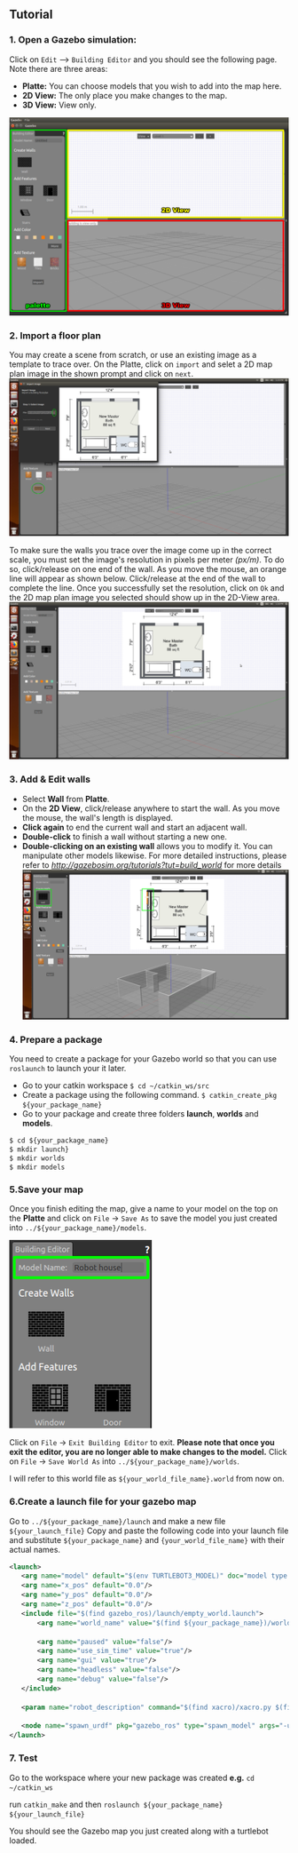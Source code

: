 ## Tutorial
### 1. Open a Gazebo simulation:
Click on `Edit` --> `Building Editor` and you should see the following page. Note there are three areas:
- **Platte:** You can choose models that you wish to add into the map here. 
- **2D View:** The only place you make changes to the map. 
- **3D View:** View only. 

![p1](/create-gazebo-map/images/p1.png)

### 2. Import a floor plan
You may create a scene from scratch, or use an existing image as a template to trace over. On the Platte, click on `import` and selet a 2D map plan image in the shown prompt and click on `next`.
![p2](/create-gazebo-map/images/p2.png)

To make sure the walls you trace over the image come up in the correct scale, you must set the image's resolution in pixels per meter _(px/m)_. To do so, click/release on one end of the wall. As you move the mouse, an orange line will appear as shown below. Click/release at the end of the wall to complete the line. Once you successfully set the resolution, click on `Ok` and the 2D map plan image you selected should show up in the 2D-View area.
![p3](/create-gazebo-map/images/p3.png)

### 3. Add & Edit walls
- Select **Wall** from **Platte**. 
- On the **2D View**, click/release anywhere to start the wall. As you move the mouse, the wall's length is displayed. 
- **Click again** to end the current wall and start an adjacent wall. 
- **Double-click** to finish a wall without starting a new one. 
- **Double-clicking on an existing wall** allows you to modify it. 
You can manipulate other models likewise. For more detailed instructions, please refer to _*http://gazebosim.org/tutorials?tut=build_world*_ for more details
![p4](/create-gazebo-map/images/p4.png)

### 4. Prepare a package
You need to create a package for your Gazebo world so that you can use `roslaunch` to launch your it later.

- Go to your catkin workspace
`$ cd ~/catkin_ws/src`
- Create a package using the following command.
`$ catkin_create_pkg ${your_package_name}`
- Go to your package and create three folders **launch**, **worlds** and **models**.
```
$ cd ${your_package_name}
$ mkdir launch}
$ mkdir worlds
$ mkdir models
```

### 5.Save your map
Once you finish editing the map, give a name to your model on the top on the **Platte** and click on `File` -> `Save As` to save the model you just created into `../${your_package_name}/models`. 

![p5](/create-gazebo-map/images/p5.png)

Click on `File` -> `Exit Building Editor` to exit. **Please note that once you exit the editor, you are no longer able to make changes to the model.** Click on `File` -> `Save World As` into `../${your_package_name}/worlds`. 

I will refer to this world file as `${your_world_file_name}.world` from now on.

### 6.Create a launch file for your gazebo map
Go to `../${your_package_name}/launch` and make a new file `${your_launch_file}`
Copy and paste the following code into your launch file and substitute `${your_package_name}` and `{your_world_file_name}` with their actual names.
 ```xml
 <launch>
	<arg name="model" default="$(env TURTLEBOT3_MODEL)" doc="model type [burger, waffle, waffle_pi]"/>
	<arg name="x_pos" default="0.0"/>
	<arg name="y_pos" default="0.0"/>
	<arg name="z_pos" default="0.0"/>
	<include file="$(find gazebo_ros)/launch/empty_world.launch">
		<arg name="world_name" value="$(find ${your_package_name})/worlds/${your_world_file_name}.world"/>

		<arg name="paused" value="false"/>
	    <arg name="use_sim_time" value="true"/>
	    <arg name="gui" value="true"/>
	    <arg name="headless" value="false"/>
	    <arg name="debug" value="false"/>
	</include>

 	<param name="robot_description" command="$(find xacro)/xacro.py $(find turtlebot3_description)/urdf/turtlebot3_$(arg model).urdf.xacro" />

 	<node name="spawn_urdf" pkg="gazebo_ros" type="spawn_model" args="-urdf -model turtlebot3_$(arg model) -x $(arg x_pos) -y $(arg y_pos) -z $(arg z_pos) -param robot_description" />
</launch>
 ```

### 7. Test
Go to the workspace where your new package was created 
**e.g.** `cd ~/catkin_ws`

run `catkin_make` and then `roslaunch ${your_package_name} ${your_launch_file}`

You should see the Gazebo map you just created along with a turtlebot loaded.
